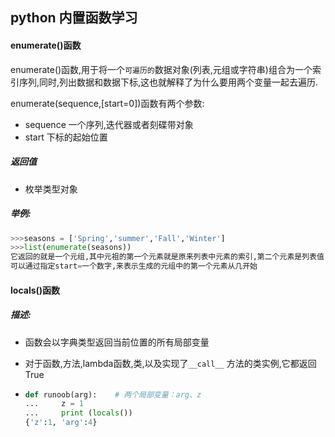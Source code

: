 ## python 内置函数学习

#### enumerate()函数

enumerate()函数,用于将一个`可遍历的`数据对象(列表,元组或字符串)组合为一个索引序列,同时,列出数据和数据下标,这也就解释了为什么要用两个变量一起去遍历.

enumerate(sequence,[start=0])函数有两个参数:

- sequence 一个序列,迭代器或者刻碟带对象
- start 下标的起始位置

##### 返回值

- 枚举类型对象

##### 举例:

```python
>>>seasons = ['Spring','summer','Fall','Winter']
>>>list(enumerate(seasons))
它返回的就是一个元组,其中元祖的第一个元素就是原来列表中元素的索引,第二个元素是列表值.
可以通过指定start=一个数字,来表示生成的元组中的第一个元素从几开始
```

#### locals()函数

##### 描述:

- 函数会以字典类型返回当前位置的所有局部变量

- 对于函数,方法,lambda函数,类,以及实现了`__call__` 方法的类实例,它都返回True

- ```python
  def runoob(arg):    # 两个局部变量：arg、z
  ...     z = 1
  ...     print (locals())
  {'z':1, 'arg':4}
  ```

